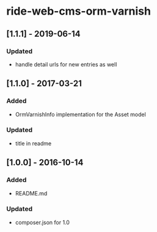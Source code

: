 # ride-web-cms-orm-varnish

## [1.1.1] - 2019-06-14
### Updated
- handle detail urls for new entries as well

## [1.1.0] - 2017-03-21
### Added
- OrmVarnishInfo implementation for the Asset model
### Updated
- title in readme

## [1.0.0] - 2016-10-14
### Added
- README.md
### Updated 
- composer.json for 1.0
